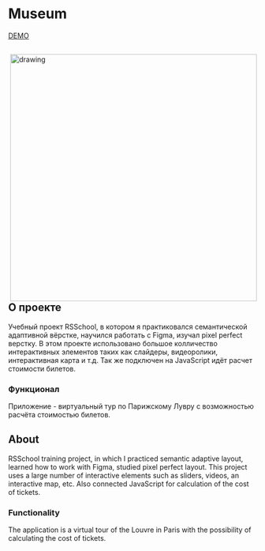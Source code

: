 # Museum

[DEMO](https://karamysh.github.io/museum/)

<div>

<img align="right" src="https://user-images.githubusercontent.com/28097002/172161342-b2e6b132-2b77-4577-8b32-b890bccc8eba.png" alt="drawing" width="500"/>
    <p align="left">

## О проекте
      
Учебный проект RSSchool, в котором я практиковался семантической адаптивной вёрстке, научился работать с Figma, изучал pixel perfect верстку.
В этом проекте использовано большое колличество интерактивных элементов таких как слайдеры, видеоролики, интерактивная карта и т.д. Так же подключен на JavaScript идёт расчет стоимости билетов.
      
### Функционал
Приложение - виртуальный тур по Парижскому Лувру с возможностью расчёта стоимостью билетов. 
    </p>

  <div>

## About
RSSchool training project, in which I practiced semantic adaptive layout, learned how to work with Figma, studied pixel perfect layout.
This project uses a large number of interactive elements such as sliders, videos, an interactive map, etc. Also connected JavaScript for calculation of the cost of tickets.

### Functionality
The application is a virtual tour of the Louvre in Paris with the possibility of calculating the cost of tickets.
  </div>
  </div>
